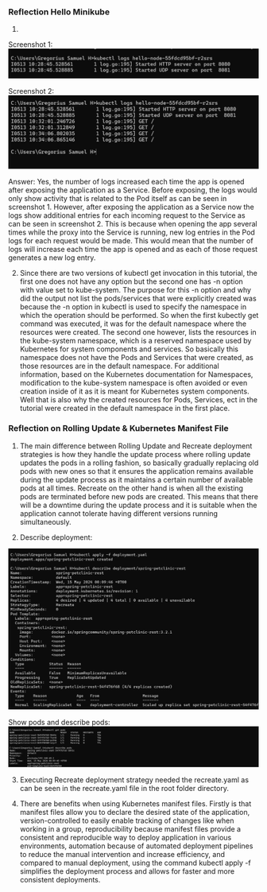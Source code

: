 ### Reflection Hello Minikube

1. 
Screenshot 1:
![alt text](<assets/Screenshot (1115).png>)

Screenshot 2:
![alt text](<assets/Screenshot (1114).png>)

Answer:
Yes, the number of logs increased each time the app is opened after exposing the application as a Service. Before exposing, the logs would only show activity that is related to the Pod itself as can be seen in screenshot 1. However, after exposing the application as a Service now the logs show additional entries for each incoming request to the Service as can be seen in screenshot 2. This is because when opening the app several times while the proxy into the Service is running, new log entries in the Pod logs for each request would be made. This would mean that the number of logs will increase each time the app is opened and as each of those request generates a new log entry.

2. Since there are two versions of kubectl get invocation in this tutorial, the first one does not have any option but the second one has -n option with value set to kube-system. The purpose for this -n option and why did the output not list the pods/services that were explicitly created was because the -n option in kubectl is used to specify the namespace in which the operation should be performed. So when the first kubectly get command was executed, it was for the default namespace where the resources were created. The second one however, lists the resources in the kube-system namespace, which is a reserved namespace used by Kubernetes for system components and services. So basically this namespace does not have the Pods and Services that were created, as those resources are in the default namespace. For additional information, based on the Kubernetes documentation for Namespaces, modification to the kube-system namespace is often avoided or even creation inside of it as it is meant for Kubernetes system components. Well that is also why the created resources for Pods, Services, ect in the tutorial were created in the default namespace in the first place. 


### Reflection on Rolling Update & Kubernetes Manifest File

1. The main difference between Rolling Update and Recreate deployment strategies is how they handle the update process where rolling update updates the pods in a rolling fashion, so basically gradually replacing old pods with new ones so that it ensures the application remains available during the update process as it maintains a certain number of available pods at all times. Recreate on the other hand is when all the existing pods are terminated before new pods are created. This means that there will be a downtime during the update process and it is suitable when the application cannot tolerate having different versions running simultaneously. 

2.  Describe deployment:

![alt text](<assets/Screenshot (1116).png>)

Show pods and describe pods:
![alt text](<assets/Screenshot (1117).png>)

3. Executing Recreate deployment strategy needed the recreate.yaml as can be seen in the recreate.yaml file in the root folder directory.

4. There are benefits when using Kubernetes manifest files. Firstly is that manifest files allow you to declare the desired state of the application, version-controlled to easily enable tracking of changes like when working in a group, reproducibility because manifest files provide a consistent and reproducible way to deploy application in various environments, automation because of automated deployment pipelines to reduce the manual intervention and increase efficiency, and compared to manual deployment, using the command kubectl apply -f simplifies the deployment process and allows for faster and more consistent deployments.